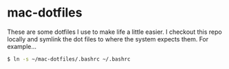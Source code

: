 # mac-dotfiles

These are some dotfiles I use to make life a little easier. I checkout this repo locally and symlink the dot files to where the system expects them. For example...

```sh
$ ln -s ~/mac-dotfiles/.bashrc ~/.bashrc
```
